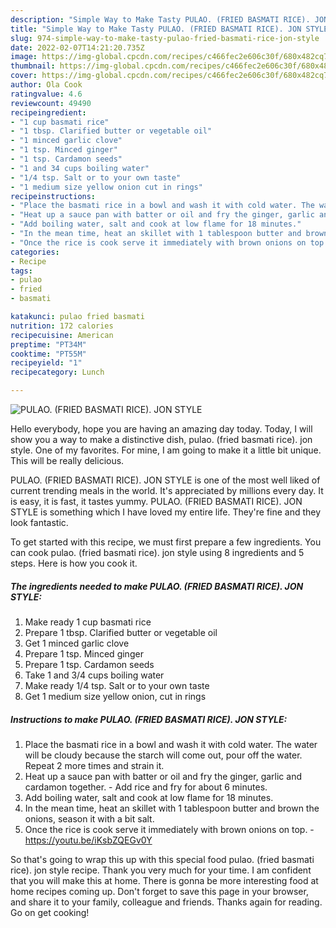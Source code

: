 ```yaml
---
description: "Simple Way to Make Tasty PULAO. (FRIED BASMATI RICE). JON STYLE"
title: "Simple Way to Make Tasty PULAO. (FRIED BASMATI RICE). JON STYLE"
slug: 974-simple-way-to-make-tasty-pulao-fried-basmati-rice-jon-style
date: 2022-02-07T14:21:20.735Z
image: https://img-global.cpcdn.com/recipes/c466fec2e606c30f/680x482cq70/pulao-fried-basmati-rice-jon-style-recipe-main-photo.jpg
thumbnail: https://img-global.cpcdn.com/recipes/c466fec2e606c30f/680x482cq70/pulao-fried-basmati-rice-jon-style-recipe-main-photo.jpg
cover: https://img-global.cpcdn.com/recipes/c466fec2e606c30f/680x482cq70/pulao-fried-basmati-rice-jon-style-recipe-main-photo.jpg
author: Ola Cook
ratingvalue: 4.6
reviewcount: 49490
recipeingredient:
- "1 cup basmati rice"
- "1 tbsp. Clarified butter or vegetable oil"
- "1 minced garlic clove"
- "1 tsp. Minced ginger"
- "1 tsp. Cardamon seeds"
- "1 and 34 cups boiling water"
- "1/4 tsp. Salt or to your own taste"
- "1 medium size yellow onion cut in rings"
recipeinstructions:
- "Place the basmati rice in a bowl and wash it with cold water. The water will be cloudy because the starch will come out, pour off the water. Repeat 2 more times and strain it."
- "Heat up a sauce pan with batter or oil and fry the ginger, garlic and cardamon together. Add rice and fry for about 6 minutes."
- "Add boiling water, salt and cook at low flame for 18 minutes."
- "In the mean time, heat an skillet with 1 tablespoon butter and brown the onions, season it with a bit salt."
- "Once the rice is cook serve it immediately with brown onions on top. https://youtu.be/iKsbZQEGv0Y"
categories:
- Recipe
tags:
- pulao
- fried
- basmati

katakunci: pulao fried basmati 
nutrition: 172 calories
recipecuisine: American
preptime: "PT34M"
cooktime: "PT55M"
recipeyield: "1"
recipecategory: Lunch

---
```



![PULAO. (FRIED BASMATI RICE). JON STYLE](https://img-global.cpcdn.com/recipes/c466fec2e606c30f/680x482cq70/pulao-fried-basmati-rice-jon-style-recipe-main-photo.jpg)

Hello everybody, hope you are having an amazing day today. Today, I will show you a way to make a distinctive dish, pulao. (fried basmati rice). jon style. One of my favorites. For mine, I am going to make it a little bit unique. This will be really delicious.

PULAO. (FRIED BASMATI RICE). JON STYLE is one of the most well liked of current trending meals in the world. It's appreciated by millions every day. It is easy, it is fast, it tastes yummy. PULAO. (FRIED BASMATI RICE). JON STYLE is something which I have loved my entire life. They're fine and they look fantastic.




To get started with this recipe, we must first prepare a few ingredients. You can cook pulao. (fried basmati rice). jon style using 8 ingredients and 5 steps. Here is how you cook it.

<!--inarticleads1-->

##### The ingredients needed to make PULAO. (FRIED BASMATI RICE). JON STYLE:

1. Make ready 1 cup basmati rice
1. Prepare 1 tbsp. Clarified butter or vegetable oil
1. Get 1 minced garlic clove
1. Prepare 1 tsp. Minced ginger
1. Prepare 1 tsp. Cardamon seeds
1. Take 1 and 3/4 cups boiling water
1. Make ready 1/4 tsp. Salt or to your own taste
1. Get 1 medium size yellow onion, cut in rings




<!--inarticleads2-->

##### Instructions to make PULAO. (FRIED BASMATI RICE). JON STYLE:

1. Place the basmati rice in a bowl and wash it with cold water. The water will be cloudy because the starch will come out, pour off the water. Repeat 2 more times and strain it.
1. Heat up a sauce pan with batter or oil and fry the ginger, garlic and cardamon together. - Add rice and fry for about 6 minutes.
1. Add boiling water, salt and cook at low flame for 18 minutes.
1. In the mean time, heat an skillet with 1 tablespoon butter and brown the onions, season it with a bit salt.
1. Once the rice is cook serve it immediately with brown onions on top. - https://youtu.be/iKsbZQEGv0Y




So that's going to wrap this up with this special food pulao. (fried basmati rice). jon style recipe. Thank you very much for your time. I am confident that you will make this at home. There is gonna be more interesting food at home recipes coming up. Don't forget to save this page in your browser, and share it to your family, colleague and friends. Thanks again for reading. Go on get cooking!
